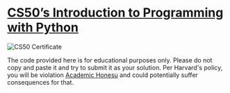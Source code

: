 # [CS50’s Introduction to Programming with Python](https://cs50.harvard.edu/python/2022/)

![CS50 Certificate](https://certificates.cs50.io/ee76037b-4787-46f2-b001-dbe46bc27930.png?size=letter)

The code provided here is for educational purposes only. Please do not copy and paste it and try to submit it as your solution. Per Harvard's policy, you will be violation [Academic Honesu](https://cs50.harvard.edu/python/2022/honesty/) and could potentially suffer consequences for that.
